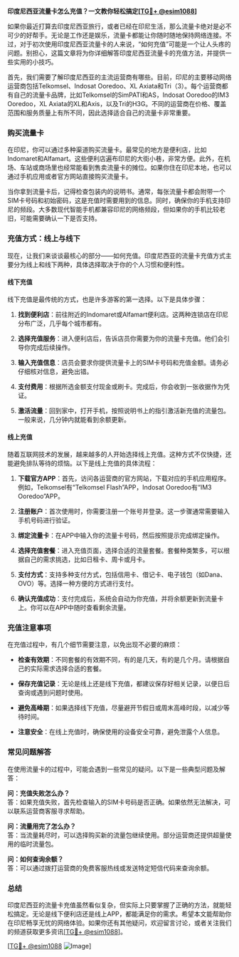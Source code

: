 **印度尼西亚流量卡怎么充值？一文教你轻松搞定[[TG💪+ @esim1088](https://t.me/s/esim1088)]**

如果你最近打算去印度尼西亚旅行，或者已经在印尼生活，那么流量卡绝对是必不可少的好帮手。无论是工作还是娱乐，流量卡都能让你随时随地保持网络连接。不过，对于初次使用印度尼西亚流量卡的人来说，“如何充值”可能是一个让人头疼的问题。别担心，这篇文章将为你详细解答印度尼西亚流量卡的充值方法，并提供一些实用的小技巧。

首先，我们需要了解印度尼西亚的主流运营商有哪些。目前，印尼的主要移动网络运营商包括Telkomsel、Indosat Ooredoo、XL Axiata和Tri（3）。每个运营商都有自己的流量卡品牌，比如Telkomsel的SimPATI和AS，Indosat Ooredoo的IM3 Ooredoo，XL Axiata的XL和Axis，以及Tri的H3G。不同的运营商在价格、覆盖范围和服务质量上有所不同，因此选择适合自己的流量卡非常重要。

### **购买流量卡**
在印尼，你可以通过多种渠道购买流量卡。最常见的地方是便利店，比如Indomaret和Alfamart。这些便利店遍布印尼的大街小巷，非常方便。此外，在机场、车站或商场里也经常能看到售卖流量卡的摊位。如果你住在印尼本地，也可以通过手机应用或者官方网站直接购买流量卡。

当你拿到流量卡后，记得检查包装内的说明书。通常，每张流量卡都会附带一个SIM卡号码和初始密码，这是充值时需要用到的信息。同时，确保你的手机支持印尼的频段。大多数现代智能手机都兼容印尼的网络频段，但如果你的手机比较老旧，可能需要确认一下是否支持。

### **充值方式：线上与线下**
现在，让我们来谈谈最核心的部分——如何充值。印度尼西亚的流量卡充值方式主要分为线上和线下两种，具体选择取决于你的个人习惯和便利性。

#### **线下充值**
线下充值是最传统的方式，也是许多游客的第一选择。以下是具体步骤：

1. **找到便利店**：前往附近的Indomaret或Alfamart便利店。这两种连锁店在印尼分布广泛，几乎每个城市都有。
   
2. **选择充值服务**：进入便利店后，告诉店员你需要为你的流量卡充值。他们会引导你完成后续操作。

3. **输入充值信息**：店员会要求你提供流量卡上的SIM卡号码和充值金额。请务必仔细核对信息，避免出错。

4. **支付费用**：根据所选金额支付现金或刷卡。完成后，你会收到一张收据作为凭证。

5. **激活流量**：回到家中，打开手机，按照说明书上的指引激活新充值的流量包。一般来说，几分钟内就能看到余额更新。

#### **线上充值**
随着互联网技术的发展，越来越多的人开始选择线上充值。这种方式不仅快捷，还能避免排队等待的烦恼。以下是线上充值的具体流程：

1. **下载官方APP**：首先，访问各运营商的官方网站，下载对应的手机应用程序。例如，Telkomsel有“Telkomsel Flash”APP，Indosat Ooredoo有“IM3 Ooredoo”APP。

2. **注册账户**：首次使用时，你需要注册一个账号并登录。这一步骤通常需要输入手机号码进行验证。

3. **绑定流量卡**：在APP中输入你的流量卡号码，然后按照提示完成绑定操作。

4. **选择充值套餐**：进入充值页面，选择合适的流量套餐。套餐种类繁多，可以根据自己的需求挑选，比如日租卡、周卡或月卡。

5. **支付方式**：支持多种支付方式，包括信用卡、借记卡、电子钱包（如Dana、OVO）等。选择一种方便的方式进行支付。

6. **确认充值成功**：支付完成后，系统会自动为你充值，并将余额更新到流量卡上。你可以在APP中随时查看剩余流量。

### **充值注意事项**
在充值过程中，有几个细节需要注意，以免出现不必要的麻烦：

- **检查有效期**：不同套餐的有效期不同，有的是几天，有的是几个月。请根据自己的实际需求选择合适的套餐。
  
- **保存充值记录**：无论是线上还是线下充值，都建议保存好相关记录，以便日后查询或遇到问题时使用。

- **避免高峰期**：如果选择线下充值，尽量避开节假日或周末高峰时段，以减少等待时间。

- **注意安全**：在线上充值时，确保使用的设备安全可靠，避免泄露个人信息。

### **常见问题解答**
在使用流量卡的过程中，可能会遇到一些常见的疑问。以下是一些典型问题及解答：

**问：充值失败怎么办？**  
答：如果充值失败，首先检查输入的SIM卡号码是否正确。如果依然无法解决，可以联系运营商客服寻求帮助。

**问：流量用完了怎么办？**  
答：当流量耗尽时，可以选择购买新的流量包继续使用。部分运营商还提供超量使用的临时流量包。

**问：如何查询余额？**  
答：可以通过拨打运营商的免费客服热线或发送特定短信代码来查询余额。

### **总结**
印度尼西亚的流量卡充值虽然看似复杂，但实际上只要掌握了正确的方法，就能轻松搞定。无论是线下便利店还是线上APP，都能满足你的需求。希望本文能帮助你在印尼畅享无忧的网络体验。如果你还有其他疑问，欢迎留言讨论，或者关注我们的频道获取更多资讯[[TG💪+ @esim1088](https://t.me/s/esim1088)]。

[[TG💪+ @esim1088](https://t.me/s/esim1088) ![Image](https://i.postimg.cc/4NQfJmqS/Snipaste-2025-05-13-00-14-12.png)]